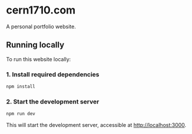 # cern1710.com

A personal portfolio website.

## Running locally

To run this website locally:

### 1. Install required dependencies

```bash
npm install
```

### 2. Start the development server

```bash
npm run dev
```

This will start the development server, accessible at <http://localhost:3000>.

